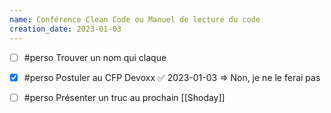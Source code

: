 ```yaml
---
name: Conférence Clean Code ou Manuel de lecture du code
creation_date: 2023-01-03
---
```


- [ ] #perso Trouver un nom qui claque
- [x] #perso Postuler au CFP Devoxx ✅ 2023-01-03
      => Non, je ne le ferai pas
- [ ] #perso Présenter un truc au prochain [[Shoday]]
  